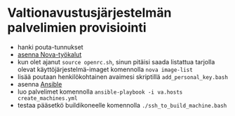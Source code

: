 Valtionavustusjärjestelmän palvelimien provisiointi
===================================================

* hanki pouta-tunnukset
* [asenna Nova-työkalut](https://research.csc.fi/pouta-credentials)
* kun olet ajanut `source openrc.sh`, sinun pitäisi saada listattua tarjolla olevat käyttöjärjestelmä-imaget komennolla `nova image-list`
* lisää poutaan henkilökohtainen avaimesi skriptillä `add_personal_key.bash`
* asenna [Ansible](http://ansible.com/)
* luo palvelimet komennolla `ansible-playbook -i va.hosts create_machines.yml`
* testaa pääsetkö buildikoneelle komennolla `./ssh_to_build_machine.bash`
